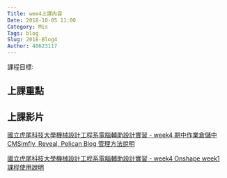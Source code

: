 ```yaml
---
Title: wee4上課內容
Date: 2018-10-05 11:00
Category: Mis
Tags: blog
Slug: 2018-Blog4
Author: 40623117
---
```


課程目標:
<!-- PELICAN_END_SUMMARY -->

上課重點
----

上課影片
----

[國立虎尾科技大學機械設計工程系電腦輔助設計實習 - week4 期中作業倉儲中 CMSimfly, Reveal, Pelican Blog 管理方法說明]

[國立虎尾科技大學機械設計工程系電腦輔助設計實習 - week4 Onshape week1 課程使用說明]

[國立虎尾科技大學機械設計工程系電腦輔助設計實習 - week4 期中作業倉儲中 CMSimfly, Reveal, Pelican Blog 管理方法說明]: https://youtu.be/nMU9bYx0vPc
[國立虎尾科技大學機械設計工程系電腦輔助設計實習 - week4 Onshape week1 課程使用說明]: https://youtu.be/UdYcuRKS6o4
